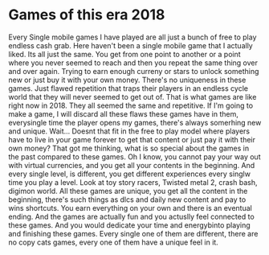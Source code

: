 # Games of this era 2018


Every Single mobile games I have played are all just a bunch of free to play endless cash grab. Here haven't been a single mobile game that I actually liked. Its all just the same. You get from one point to another or a point where you never seemed to reach and then you repeat the same thing over and over again. Trying to earn enough curreny or stars to unlock something new or just buy it with your own money. There's no uniqueness in these games. Just flawed repetition that traps their players in an endless cycle world that they will never seemed to get out of. That is what games are like right now in 2018. They all seemed the same and repetitive. If I'm going to make a game, I will discard all these flaws these games have in them,  everysingle time the player opens my games,  there's always somerhing new and unique. Wait... Doesnt that fit in the free to play model where players have to live in your game forever to get that content or just pay it with their own money? That got me thinking,  what is so special about the games in the past compared to these games. Oh I know,  you cannot pay your way out with virtual currencies,  and you get all your contents in the beginning. And every single level,  is different, you get different experiences every singlw time you play a level. Look at toy story racers, Twisted metal 2, crash bash, digimon world. All these games are unique, you get all the content in the beginning, there's such things as dlcs and daily new content and pay to wins shortcuts. You earn everything on your own and there is an eventual ending. And the games are actually fun and you actuslly feel connected to these games. And you would dedicate your time and energybinto playing and finishing these games. Every single one of them are different, there are no copy cats games, every one of them have a unique feel in it. 



















  






<!--stackedit_data:
eyJoaXN0b3J5IjpbMTYyNjA3NjI2NSwyMjA1NzUzNTJdfQ==
-->
